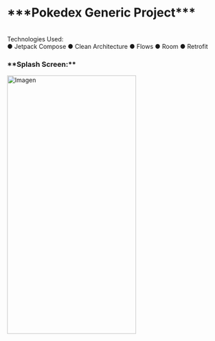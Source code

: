 <h1>***Pokedex Generic Project*** <br/></h1>
 <br/>Technologies Used:<br/>
● Jetpack Compose
● Clean Architecture
● Flows
● Room
● Retrofit

<h3>**Splash Screen:**</h3>

<img src="https://github.com/Cintia333Nun/AndroidPokedexCompose/assets/55222275/e8e247e3-5a16-4d79-8299-2323bb79e820" 
         alt="Imagen" 
         width="300" 
         height="600">

